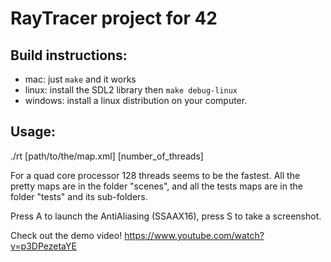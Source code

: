 # RayTracer project for 42

## Build instructions:

* mac: just `make` and it works
* linux: install the SDL2 library then `make debug-linux`
* windows: install a linux distribution on your computer.

## Usage:

./rt [path/to/the/map.xml] [number_of_threads]

For a quad core processor 128 threads seems to be the fastest.
All the pretty maps are in the folder "scenes", and all the tests maps are in the folder "tests" and its sub-folders.

Press A to launch the AntiAliasing (SSAAX16), press S to take a screenshot.


Check out the demo video!
https://www.youtube.com/watch?v=p3DPezetaYE
